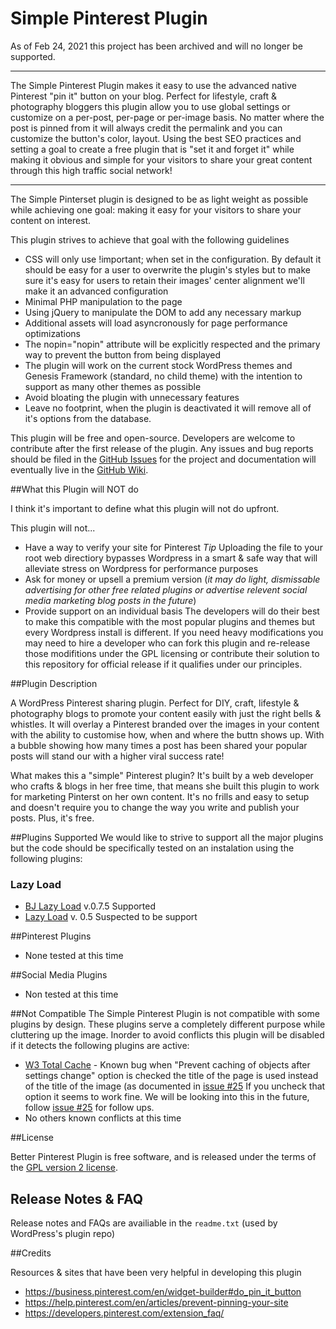 # Simple Pinterest Plugin

As of Feb 24, 2021 this project has been archived and will no longer be supported.

--------

The Simple Pinterest Plugin makes it easy to use the advanced native Pinterest "pin it" button on your blog. Perfect for lifestyle, craft & photography bloggers this plugin allow you to use global settings or customize on a per-post, per-page or per-image basis. No matter where the post is pinned from it will always credit the permalink and you can customize the button's color, layout. Using the best SEO practices and setting a goal to create a free plugin that is "set it and forget it" while making it obvious and simple for your visitors to share your great content through this high traffic social network!

------

The Simple Pinterset plugin is designed to be as light weight as possible while achieving one goal: making it easy for your visitors to share your content on interest.

This plugin strives to achieve that goal with the following guidelines

- CSS will only use !important; when set in the configuration. By default it should be easy for a user to overwrite the plugin's styles but to make sure it's easy for users to retain their images' center alignment we'll make it an advanced configuration
- Minimal PHP manipulation to the page
- Using jQuery to manipulate the DOM to add any necessary markup
- Additional assets will load asyncronously for page performance optimizations
- The nopin="nopin" attribute will be explicitly respected and the primary way to prevent the button from being displayed
- The plugin will work on the current stock WordPress themes and Genesis Framework (standard, no child theme) with the intention to support as many other themes as possible
-  Avoid bloating the plugin with unnecessary features
- Leave no footprint, when the plugin is deactivated it will remove all of it's options from the database.

This plugin will be free and open-source. Developers are welcome to contribute after the first release of the plugin. Any issues and bug reports should be filed in the [GitHub Issues](https://github.com/terriann/simple-pinterest-plugin/issues) for the project and documentation will eventually live in the [GitHub Wiki](https://github.com/terriann/simple-pinterest-plugin/wiki).

##What this Plugin will NOT do

I think it's important to define what this plugin will not do upfront.

This plugin will not...
- Have a way to verify your site for Pinterest
 *Tip* Uploading the file to your root web directiory bypasses Wordpress in a smart & safe way that will alleviate stress on Wordpress for performance purposes
- Ask for money or upsell a premium version (*it may do light, dismissable advertising for other free related plugins or advertise relevent social media marketing blog posts in the future*)
- Provide support on an individual basis
  The developers will do their best to make this compatible with the most popular plugins and themes but every Wordpress install is different. If you need heavy modifications you may need to hire a developer who can fork this plugin and re-release those modifitions under the GPL licensing or contribute their solution to this repository for official release if it qualifies under our principles.

##Plugin Description

A WordPress Pinterest sharing plugin. Perfect for DIY, craft, lifestyle &amp; photography blogs to promote your content easily with just the right bells &amp; whistles. It will overlay a Pinterest branded over the images in your content with the ability to customise how, when and where the buttn shows up.  With a bubble showing how many times a post has been shared your popular posts will stand our with a higher viral success rate!

What makes this a "simple" Pinterest plugin? It's built by a web developer who crafts & blogs in her free time, that means she built this plugin to work for marketing Pinterst on her own content. It's no frills and easy to setup and doesn't require you to change the way you write and publish your posts. Plus, it's free.

##Plugins Supported
We would like to strive to support all the major plugins but the code should be specifically tested on an instalation using the following plugins:

### Lazy Load
* [BJ Lazy Load](https://wordpress.org/plugins/bj-lazy-load/) v.0.7.5 Supported
* [Lazy Load](https://wordpress.org/plugins/lazy-load/) v. 0.5 Suspected to be support

##Pinterest Plugins
* None tested at this time

##Social Media Plugins
* Non tested at this time

##Not Compatible
The Simple Pinterest Plugin is not compatible with some plugins by design. These plugins serve a completely different purpose while cluttering up the image. Inorder to avoid conflicts this plugin will be disabled if it detects the following plugins are active:

* [W3 Total Cache](https://wordpress.org/plugins/w3-total-cache/) - Known bug when "Prevent caching of objects after settings change" option is checked the title of the page is used instead of the title of the image (as documented in [issue #25](https://github.com/terriann/Simply-Pinterest-WordPress-Plugin/issues/25) If you uncheck that option it seems to work fine.  We will be looking into this in the future, follow [issue #25](https://github.com/terriann/Simply-Pinterest-WordPress-Plugin/issues/25) for follow ups.
* No others known conflicts at this time

##License

Better Pinterest Plugin is free software, and is released under the terms of the [GPL version 2 license](http://www.gnu.org/licenses/gpl-2.0.html).

## Release Notes & FAQ

Release notes and FAQs are availiable in the `readme.txt` (used by WordPress's plugin repo)

##Credits

Resources & sites that have been very helpful in developing this plugin
* https://business.pinterest.com/en/widget-builder#do_pin_it_button
* https://help.pinterest.com/en/articles/prevent-pinning-your-site
* https://developers.pinterest.com/extension_faq/

